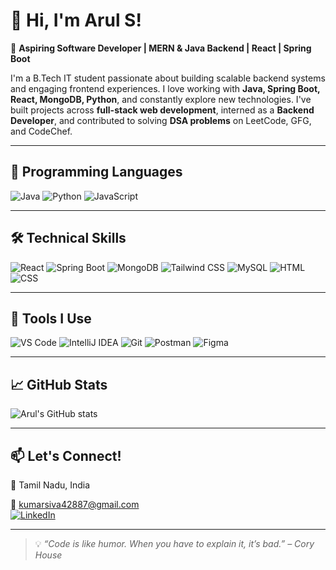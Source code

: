 # 👋 Hi, I'm Arul S!

🚀 **Aspiring Software Developer | MERN & Java Backend | React | Spring Boot**

I'm a B.Tech IT student passionate about building scalable backend systems and engaging frontend experiences. I love working with **Java, Spring Boot, React, MongoDB, Python**, and constantly explore new technologies. I've built projects across **full-stack web development**, interned as a **Backend Developer**, and contributed to solving **DSA problems** on LeetCode, GFG, and CodeChef.

---

## 🚀 Programming Languages
![Java](https://img.shields.io/badge/Java-%23ED8B00.svg?style=for-the-badge&logo=java&logoColor=white)
![Python](https://img.shields.io/badge/Python-3670A0?style=for-the-badge&logo=python&logoColor=ffdd54)
![JavaScript](https://img.shields.io/badge/JavaScript-F7DF1E?style=for-the-badge&logo=javascript&logoColor=black)

---

## 🛠️ Technical Skills
![React](https://img.shields.io/badge/React-20232A?style=for-the-badge&logo=react&logoColor=61DAFB)
![Spring Boot](https://img.shields.io/badge/Spring_Boot-6DB33F?style=for-the-badge&logo=spring-boot&logoColor=white)
![MongoDB](https://img.shields.io/badge/MongoDB-4EA94B?style=for-the-badge&logo=mongodb&logoColor=white)
![Tailwind CSS](https://img.shields.io/badge/Tailwind_CSS-38B2AC?style=for-the-badge&logo=tailwind-css&logoColor=white)
![MySQL](https://img.shields.io/badge/MySQL-00758F?style=for-the-badge&logo=mysql&logoColor=white)
![HTML](https://img.shields.io/badge/HTML5-E34F26?style=for-the-badge&logo=html5&logoColor=white)
![CSS](https://img.shields.io/badge/CSS3-1572B6?style=for-the-badge&logo=css3&logoColor=white)

---

## 🧰 Tools I Use
![VS Code](https://img.shields.io/badge/VS_Code-007ACC?style=for-the-badge&logo=visual-studio-code&logoColor=white)
![IntelliJ IDEA](https://img.shields.io/badge/IntelliJ_IDEA-000000.svg?style=for-the-badge&logo=intellij-idea&logoColor=white)
![Git](https://img.shields.io/badge/Git-F05032?style=for-the-badge&logo=git&logoColor=white)
![Postman](https://img.shields.io/badge/Postman-FF6C37?style=for-the-badge&logo=postman&logoColor=white)
![Figma](https://img.shields.io/badge/Figma-F24E1E?style=for-the-badge&logo=figma&logoColor=white)

---


## 📈 GitHub Stats
![Arul's GitHub stats](https://github-readme-stats.vercel.app/api?username=yourusername&show_icons=true&theme=tokyonight)

---

## 📫 Let's Connect!
📍 Tamil Nadu, India  
  
📧 kumarsiva42887@gmail.com  
[![LinkedIn](https://img.shields.io/badge/LinkedIn-blue?style=for-the-badge&logo=linkedin)]([https://linkedin.com/in/yourlinkedin](https://www.linkedin.com/in/arul-s-9b5930258/))

---

> 💡 _“Code is like humor. When you have to explain it, it’s bad.” – Cory House_
